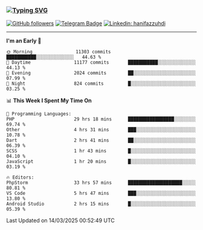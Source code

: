 ### [![Typing SVG](https://readme-typing-svg.herokuapp.com?font=lato&size=22&lines=Hi+There+👋)](https://git.io/typing-svg) 

[![GitHub followers](https://img.shields.io/github/followers/hanifazzuhdi?label=Follow&style=social)](https://github.com/hanifazzuhdi/?tab=follow) 
[![Telegram Badge](https://img.shields.io/badge/-hanif0198-blue?style=social&logo=telegram&link=https://www.t.me/hanif0198/)](https://www.t.me/hanif0198/) 
[![Linkedin: hanifazzuhdi](https://img.shields.io/badge/-hanifazzuhdi-blue?style=flat-square&logo=Linkedin&logoColor=white&link=https://www.linkedin.com/in/hanif-az-zuhdi-69688019b/)](https://www.linkedin.com/in/hanif-az-zuhdi-69688019b/) 

<hr/>

<!--START_SECTION:waka-->
**I'm an Early 🐤** 

```text
🌞 Morning                11303 commits       ███████████░░░░░░░░░░░░░░   44.63 % 
🌆 Daytime                11177 commits       ███████████░░░░░░░░░░░░░░   44.13 % 
🌃 Evening                2024 commits        ██░░░░░░░░░░░░░░░░░░░░░░░   07.99 % 
🌙 Night                  824 commits         █░░░░░░░░░░░░░░░░░░░░░░░░   03.25 % 
```


📊 **This Week I Spent My Time On** 

```text
💬 Programming Languages: 
PHP                      29 hrs 18 mins      █████████████████░░░░░░░░   69.74 % 
Other                    4 hrs 31 mins       ███░░░░░░░░░░░░░░░░░░░░░░   10.78 % 
Dart                     2 hrs 41 mins       ██░░░░░░░░░░░░░░░░░░░░░░░   06.39 % 
SCSS                     1 hr 43 mins        █░░░░░░░░░░░░░░░░░░░░░░░░   04.10 % 
JavaScript               1 hr 20 mins        █░░░░░░░░░░░░░░░░░░░░░░░░   03.19 % 

🔥 Editors: 
PhpStorm                 33 hrs 57 mins      ████████████████████░░░░░   80.81 % 
VS Code                  5 hrs 47 mins       ███░░░░░░░░░░░░░░░░░░░░░░   13.80 % 
Android Studio           2 hrs 15 mins       █░░░░░░░░░░░░░░░░░░░░░░░░   05.39 % 
```


 Last Updated on 14/03/2025 00:52:49 UTC
<!--END_SECTION:waka-->
